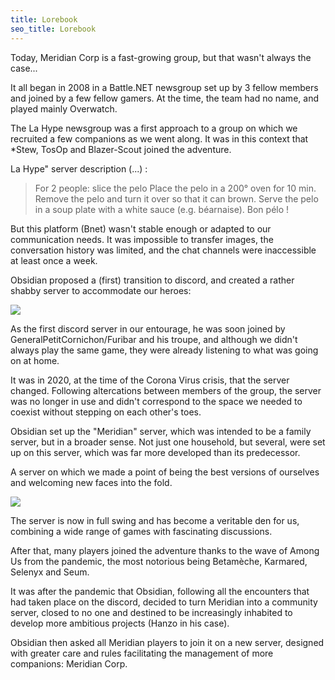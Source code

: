```yaml
---
title: Lorebook
seo_title: Lorebook
---
```


Today, Meridian Corp is a fast-growing group, but that wasn't always the case...

It all began in 2008 in a Battle.NET newsgroup set up by 3 fellow members and joined by a few fellow gamers.
At the time, the team had no name, and played mainly Overwatch.

The La Hype newsgroup was a first approach to a group on which we recruited a few companions as we went along. It was in this context that \*Stew, TosOp and Blazer-Scout joined the adventure.

La Hype" server description (...) :

> For 2 people:
> slice the pelo
> Place the pelo in a 200° oven for 10 min.
> Remove the pelo and turn it over so that it can brown.
> Serve the pelo in a soup plate with a white sauce (e.g. béarnaise).
> Bon pélo !

But this platform (Bnet) wasn't stable enough or adapted to our communication needs. It was impossible to transfer images, the conversation history was limited, and the chat channels were inaccessible at least once a week.

Obsidian proposed a (first) transition to discord, and created a rather shabby server to accommodate our heroes:

![](/uploads/image_page/roadtomaster.png)

As the first discord server in our entourage, he was soon joined by GeneralPetitCornichon/Furibar and his troupe, and although we didn't always play the same game, they were already listening to what was going on at home.

It was in 2020, at the time of the Corona Virus crisis, that the server changed. Following altercations between members of the group, the server was no longer in use and didn't correspond to the space we needed to coexist without stepping on each other's toes.

Obsidian set up the "Meridian" server, which was intended to be a family server, but in a broader sense. Not just one household, but several, were set up on this server, which was far more developed than its predecessor.

A server on which we made a point of being the best versions of ourselves and welcoming new faces into the fold.

![](/uploads/image_page/Meridian_originalserv.png)

The server is now in full swing and has become a veritable den for us, combining a wide range of games with fascinating discussions.

After that, many players joined the adventure thanks to the wave of Among Us from the pandemic, the most notorious being Betamèche, Karmared, Selenyx and Seum.

It was after the pandemic that Obsidian, following all the encounters that had taken place on the discord, decided to turn Meridian into a community server, closed to no one and destined to be increasingly inhabited to develop more ambitious projects (Hanzo in his case).

Obsidian then asked all Meridian players to join it on a new server, designed with greater care and rules facilitating the management of more companions: Meridian Corp.
